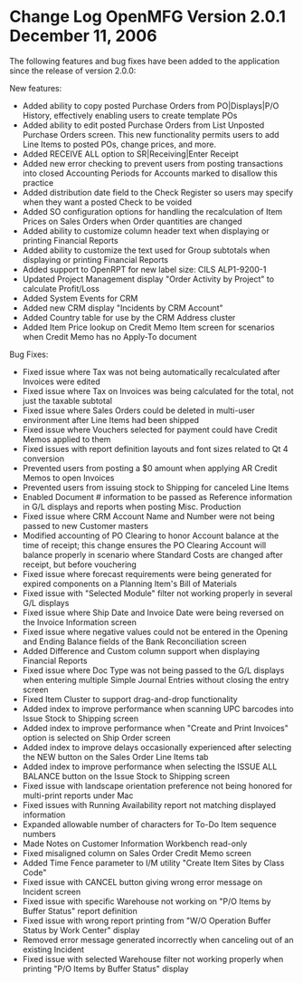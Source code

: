 Change Log
OpenMFG
Version 2.0.1
December 11, 2006
==================================



The following features and bug fixes have been added to the application 
since the release of version 2.0.0:


New features:

* Added ability to copy posted Purchase Orders from PO|Displays|P/O 
History, effectively enabling users to create template POs 
* Added ability to edit posted Purchase Orders from List Unposted 
Purchase Orders screen. This new functionality permits users to add 
Line Items to posted POs, change prices, and more.
* Added RECEIVE ALL option to SR|Receiving|Enter Receipt
* Added new error checking to prevent users from posting transactions 
into closed Accounting Periods for Accounts marked to disallow this 
practice
* Added distribution date field to the Check Register so users may 
specify when they want a posted Check to be voided
* Added SO configuration options for handling the recalculation of 
Item Prices on Sales Orders when Order quantities are changed
* Added ability to customize column header text when displaying or 
printing Financial Reports
* Added ability to customize the text used for Group subtotals when 
displaying or printing Financial Reports
* Added support to OpenRPT for new label size: CILS ALP1-9200-1
* Updated Project Management display "Order Activity by Project" 
to calculate Profit/Loss 
* Added System Events for CRM
* Added new CRM display "Incidents by CRM Account" 
* Added Country table for use by the CRM Address cluster
* Added Item Price lookup on Credit Memo Item screen for scenarios 
when Credit Memo has no Apply-To document

Bug Fixes:

* Fixed issue where Tax was not being automatically recalculated 
after Invoices were edited
* Fixed issue where Tax on Invoices was being calculated for the 
total, not just the taxable subtotal 
* Fixed issue where Sales Orders could be deleted in multi-user 
environment after Line Items had been shipped
* Fixed issue where Vouchers selected for payment could have Credit 
Memos applied to them
* Fixed issues with report definition layouts and font sizes related 
to Qt 4 conversion
* Prevented users from posting a $0 amount when applying AR Credit 
Memos to open Invoices
* Prevented users from issuing stock to Shipping for canceled Line 
Items 
* Enabled Document # information to be passed as Reference 
information in G/L displays and reports when posting Misc. Production
* Fixed issue where CRM Account Name and Number were not being 
passed to new Customer masters
* Modified accounting of PO Clearing to honor Account balance at 
the time of receipt; this change ensures the PO Clearing Account will 
balance properly in scenario where Standard Costs are changed after 
receipt, but before vouchering
* Fixed issue where forecast requirements were being generated for 
expired components on a Planning Item's Bill of Materials 
* Fixed issue with "Selected Module" filter not working properly 
in several G/L displays
* Fixed issue where Ship Date and Invoice Date were being reversed 
on the Invoice Information screen
* Fixed issue where negative values could not be entered in the 
Opening and Ending Balance fields of the Bank Reconciliation screen
* Added Difference and Custom column support when displaying 
Financial Reports
* Fixed issue where Doc Type was not being passed to the G/L displays 
when entering multiple Simple Journal Entries without closing the 
entry screen 
* Fixed Item Cluster to support drag-and-drop functionality
* Added index to improve performance when scanning UPC barcodes 
into Issue Stock to Shipping screen
* Added index to improve performance when "Create and Print Invoices" 
option is selected on Ship Order screen 
* Added index to improve delays occasionally experienced after 
selecting the NEW button on the Sales Order Line Items tab
* Added index to improve performance when selecting the ISSUE ALL 
BALANCE button on the Issue Stock to Shipping screen
* Fixed issue with landscape orientation preference not being 
honored for multi-print reports under Mac
* Fixed issues with Running Availability report not matching displayed
information 
* Expanded allowable number of characters for To-Do Item sequence 
numbers 
* Made Notes on Customer Information Workbench read-only
* Fixed misaligned column on Sales Order Credit Memo screen
* Added Time Fence parameter to I/M utility "Create Item Sites by 
Class Code"
* Fixed issue with CANCEL button giving wrong error message on 
Incident screen
* Fixed issue with specific Warehouse not working on "P/O Items 
by Buffer Status" report definition
* Fixed issue with wrong report printing from "W/O Operation Buffer
Status by Work Center" display
* Removed error message generated incorrectly when canceling out of
an existing Incident
* Fixed issue with selected Warehouse filter not working properly
when printing "P/O Items by Buffer Status" display
